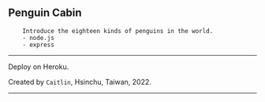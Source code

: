 

Penguin Cabin
---
 
        Introduce the eighteen kinds of penguins in the world.
        - node.js
        - express


---

Deploy on Heroku.

Created by `Caitlin`, Hsinchu, Taiwan, 2022.

---

